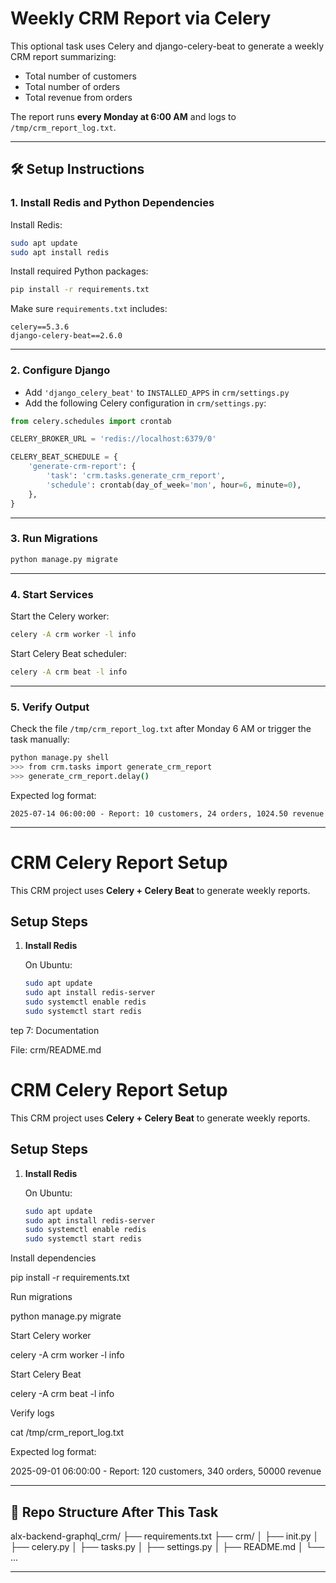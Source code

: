 # Weekly CRM Report via Celery

This optional task uses Celery and django-celery-beat to generate a weekly CRM report summarizing:
- Total number of customers
- Total number of orders
- Total revenue from orders

The report runs **every Monday at 6:00 AM** and logs to `/tmp/crm_report_log.txt`.

---

## 🛠️ Setup Instructions

### 1. Install Redis and Python Dependencies

Install Redis:

```bash
sudo apt update
sudo apt install redis
```

Install required Python packages:

```bash
pip install -r requirements.txt
```

Make sure `requirements.txt` includes:

```
celery==5.3.6
django-celery-beat==2.6.0
```

---

### 2. Configure Django

- Add `'django_celery_beat'` to `INSTALLED_APPS` in `crm/settings.py`
- Add the following Celery configuration in `crm/settings.py`:

```python
from celery.schedules import crontab

CELERY_BROKER_URL = 'redis://localhost:6379/0'

CELERY_BEAT_SCHEDULE = {
    'generate-crm-report': {
        'task': 'crm.tasks.generate_crm_report',
        'schedule': crontab(day_of_week='mon', hour=6, minute=0),
    },
}
```

---

### 3. Run Migrations

```bash
python manage.py migrate
```

---

### 4. Start Services

Start the Celery worker:

```bash
celery -A crm worker -l info
```

Start Celery Beat scheduler:

```bash
celery -A crm beat -l info
```

---

### 5. Verify Output

Check the file `/tmp/crm_report_log.txt` after Monday 6 AM or trigger the task manually:

```bash
python manage.py shell
>>> from crm.tasks import generate_crm_report
>>> generate_crm_report.delay()
```

Expected log format:

```
2025-07-14 06:00:00 - Report: 10 customers, 24 orders, 1024.50 revenue
```

---

# CRM Celery Report Setup

This CRM project uses **Celery + Celery Beat** to generate weekly reports.

## Setup Steps

1. **Install Redis**

   On Ubuntu:
   ```bash
   sudo apt update
   sudo apt install redis-server
   sudo systemctl enable redis
   sudo systemctl start redis

tep 7: Documentation

File: crm/README.md

# CRM Celery Report Setup

This CRM project uses **Celery + Celery Beat** to generate weekly reports.

## Setup Steps

1. **Install Redis**

   On Ubuntu:
   ```bash
   sudo apt update
   sudo apt install redis-server
   sudo systemctl enable redis
   sudo systemctl start redis


Install dependencies

pip install -r requirements.txt


Run migrations

python manage.py migrate


Start Celery worker

celery -A crm worker -l info


Start Celery Beat

celery -A crm beat -l info


Verify logs

cat /tmp/crm_report_log.txt


Expected log format:

2025-09-01 06:00:00 - Report: 120 customers, 340 orders, 50000 revenue


---

## 📂 Repo Structure After This Task



alx-backend-graphql_crm/
├── requirements.txt
├── crm/
│ ├── init.py
│ ├── celery.py
│ ├── tasks.py
│ ├── settings.py
│ ├── README.md
│ └── ...


---
